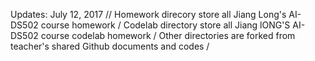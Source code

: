 Updates: July 12, 2017 //
Homework direcory store all Jiang Long's AI-DS502 course homework /
Codelab directory store all Jiang lONG'S AI-DS502 course codelab homework /
Other directories are forked from teacher's shared Github documents and codes /
